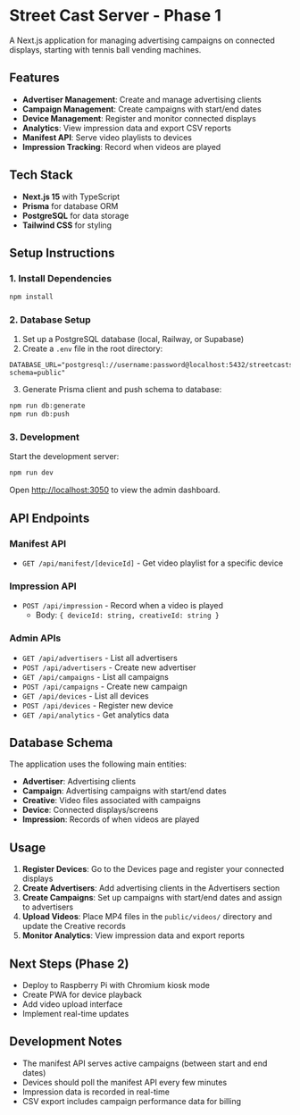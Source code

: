 # Street Cast Server - Phase 1

A Next.js application for managing advertising campaigns on connected displays, starting with tennis ball vending machines.

## Features

- **Advertiser Management**: Create and manage advertising clients
- **Campaign Management**: Create campaigns with start/end dates
- **Device Management**: Register and monitor connected displays
- **Analytics**: View impression data and export CSV reports
- **Manifest API**: Serve video playlists to devices
- **Impression Tracking**: Record when videos are played

## Tech Stack

- **Next.js 15** with TypeScript
- **Prisma** for database ORM
- **PostgreSQL** for data storage
- **Tailwind CSS** for styling

## Setup Instructions

### 1. Install Dependencies

```bash
npm install
```

### 2. Database Setup

1. Set up a PostgreSQL database (local, Railway, or Supabase)
2. Create a `.env` file in the root directory:

```env
DATABASE_URL="postgresql://username:password@localhost:5432/streetcastserver?schema=public"
```

3. Generate Prisma client and push schema to database:

```bash
npm run db:generate
npm run db:push
```

### 3. Development

Start the development server:

```bash
npm run dev
```

Open [http://localhost:3050](http://localhost:3050) to view the admin dashboard.

## API Endpoints

### Manifest API

- `GET /api/manifest/[deviceId]` - Get video playlist for a specific device

### Impression API

- `POST /api/impression` - Record when a video is played
  - Body: `{ deviceId: string, creativeId: string }`

### Admin APIs

- `GET /api/advertisers` - List all advertisers
- `POST /api/advertisers` - Create new advertiser
- `GET /api/campaigns` - List all campaigns
- `POST /api/campaigns` - Create new campaign
- `GET /api/devices` - List all devices
- `POST /api/devices` - Register new device
- `GET /api/analytics` - Get analytics data

## Database Schema

The application uses the following main entities:

- **Advertiser**: Advertising clients
- **Campaign**: Advertising campaigns with start/end dates
- **Creative**: Video files associated with campaigns
- **Device**: Connected displays/screens
- **Impression**: Records of when videos are played

## Usage

1. **Register Devices**: Go to the Devices page and register your connected displays
2. **Create Advertisers**: Add advertising clients in the Advertisers section
3. **Create Campaigns**: Set up campaigns with start/end dates and assign to advertisers
4. **Upload Videos**: Place MP4 files in the `public/videos/` directory and update the Creative records
5. **Monitor Analytics**: View impression data and export reports

## Next Steps (Phase 2)

- Deploy to Raspberry Pi with Chromium kiosk mode
- Create PWA for device playback
- Add video upload interface
- Implement real-time updates

## Development Notes

- The manifest API serves active campaigns (between start and end dates)
- Devices should poll the manifest API every few minutes
- Impression data is recorded in real-time
- CSV export includes campaign performance data for billing
